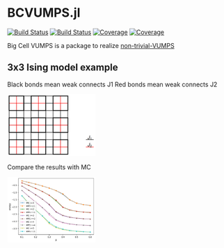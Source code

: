 # BCVUMPS.jl

[![Build Status](https://travis-ci.com/XingyuZhang2018/BCVUMPS.svg?branch=master)](https://travis-ci.com/XingyuZhang2018/BCVUMPS.jl)
[![Build Status](https://ci.appveyor.com/api/projects/status/github/XingyuZhang2018/BCVUMPS?svg=true)](https://ci.appveyor.com/project/XingyuZhang2018/BCVUMPS-jl)
[![Coverage](https://codecov.io/gh/XingyuZhang2018/BCVUMPS/branch/master/graph/badge.svg)](https://codecov.io/gh/XingyuZhang2018/BCVUMPS.jl)
[![Coverage](https://coveralls.io/repos/github/XingyuZhang2018/BCVUMPS/badge.svg?branch=master)](https://coveralls.io/github/XingyuZhang2018/BCVUMPS.jl?branch=master)

Big Cell VUMPS is a package to realize [non-trivial-VUMPS](https://arxiv.org/abs/2003.01142)

## 3x3 Ising model example
Black bonds mean weak connects J1
Red bonds mean weak connects J2

<img src="figure/1.png" width="40%">

Compare the results with MC

<img src="plot/3x3.png" width="40%">

